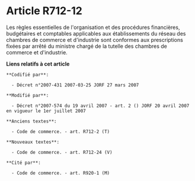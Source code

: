 # Article R712-12

Les règles essentielles de l'organisation et des procédures financières, budgétaires et comptables applicables aux
établissements du réseau des chambres de commerce et d'industrie sont conformes aux prescriptions fixées par arrêté du
ministre chargé de la tutelle des chambres de commerce et d'industrie.

**Liens relatifs à cet article**

	**Codifié par**:

	  - Décret n°2007-431 2007-03-25 JORF 27 mars 2007

	**Modifié par**:

	  - Décret n°2007-574 du 19 avril 2007 - art. 2 () JORF 20 avril 2007 en vigueur le 1er juillet 2007

	**Anciens textes**:

	  - Code de commerce. - art. R712-2 (T)

	**Nouveaux textes**:

	  - Code de commerce. - art. R712-24 (V)

	**Cité par**:

	  - Code de commerce. - art. R920-1 (M)
